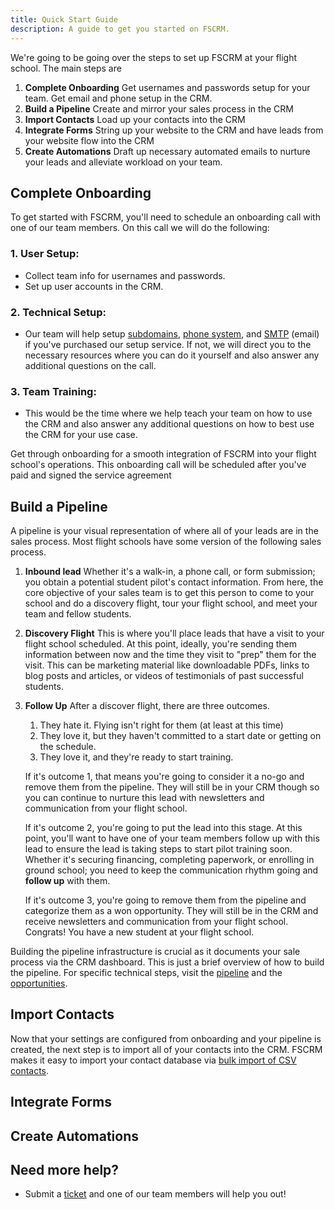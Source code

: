 ```yaml
---
title: Quick Start Guide
description: A guide to get you started on FSCRM.
---
```


We're going to be going over the steps to set up FSCRM at your flight school.  The main steps are

1. **Complete Onboarding** Get usernames and passwords setup for your team.  Get email and phone setup in the CRM.
2. **Build a Pipeline** Create and mirror your sales process in the CRM
3. **Import Contacts** Load up your contacts into the CRM
4. **Integrate Forms** String up your website to the CRM and have leads from your website flow into the CRM
5. **Create Automations** Draft up necessary automated emails to nurture your leads and alleviate workload on your team.

## Complete Onboarding

To get started with FSCRM, you'll need to schedule an onboarding call with one of our team members.  On this call we will do the following:

### 1. **User Setup:**
   - Collect team info for usernames and passwords.
   - Set up user accounts in the CRM.

### 2. **Technical Setup:**
   - Our team will help setup [subdomains](/guides/setup-subdomain), [phone system](/guides/setup-phone-system), and [SMTP](guides/setup-email) (email) if you've purchased our setup service.  If not, we will direct you to the necessary resources where you can do it yourself and also answer any additional questions on the call.

### 3. **Team Training:**
   - This would be the time where we help teach your team on how to use the CRM and also answer any additional questions on how to best use the CRM for your use case.


Get through onboarding for a smooth integration of FSCRM into your flight school's operations.  This onboarding call will be scheduled after you've paid and signed the service agreement


## Build a Pipeline

A pipeline is your visual representation of where all of your leads are in the sales process.  Most flight schools have some version of the following sales process.

1. **Inbound lead** Whether it's a walk-in, a phone call, or form submission; you obtain a potential student pilot's contact information.  From here, the core objective of your sales team is to get this person to come to your school and do a discovery flight, tour your flight school, and meet your team and fellow students.

2. **Discovery Flight** This is where you'll place leads that have a visit to your flight school scheduled.  At this point, ideally, you're sending them information between now and the time they visit to "prep" them for the visit.  This can be marketing material like downloadable PDFs, links to blog posts and articles, or videos of testimonials of past successful students.

3. **Follow Up** After a discover flight, there are three outcomes.
    1. They hate it.  Flying isn't right for them (at least at this time)
    2. They love it, but they haven't committed to a start date or getting on the schedule.
    3. They love it, and they're ready to start training.

    If it's outcome 1, that means you're going to consider it a no-go and remove them from the pipeline.  They will still be in your CRM though so you can continue to nurture this lead with newsletters and communication from your flight school.  

    If it's outcome 2, you're going to put the lead into this stage.  At this point, you'll want to have one of your team members follow up with this lead to ensure the lead is taking steps to start pilot training soon.  Whether it's securing financing, completing paperwork, or enrolling in ground school; you need to keep the communication rhythm going and **follow up** with them.

    If it's outcome 3, you're going to remove them from the pipeline and categorize them as a won opportunity.  They will still be in the CRM and receive newsletters and communication from your flight school.  Congrats! You have a new student at your flight school.

Building the pipeline infrastructure is crucial as it documents your sale process via the CRM dashboard.  This is just a brief overview of how to build the pipeline.  For specific technical steps, visit the [pipeline](/features/pipeline) and the [opportunities](/features/opportunities).

## Import Contacts

Now that your settings are configured from onboarding and your pipeline is created, the next step is to import all of your contacts into the CRM.  FSCRM makes it easy to import your contact database via [bulk import of CSV contacts](/guides/bulk-import-contacts/).

## Integrate Forms

## Create Automations

## Need more help?

- Submit a [ticket](https://flightschoolcrm.com/contact) and one of our team members will help you out!
